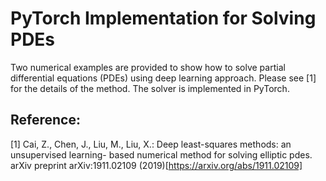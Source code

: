 # PyTorch Implementation for Solving PDEs

Two numerical examples are provided to show how to solve partial differential equations (PDEs) using deep learning approach. Please see [1] for the details of the method. The solver is implemented in PyTorch. 

## Reference:
[1] Cai, Z., Chen, J., Liu, M., Liu, X.: Deep least-squares methods: an unsupervised learning- based numerical method for solving elliptic pdes. arXiv preprint arXiv:1911.02109 (2019)[https://arxiv.org/abs/1911.02109]
